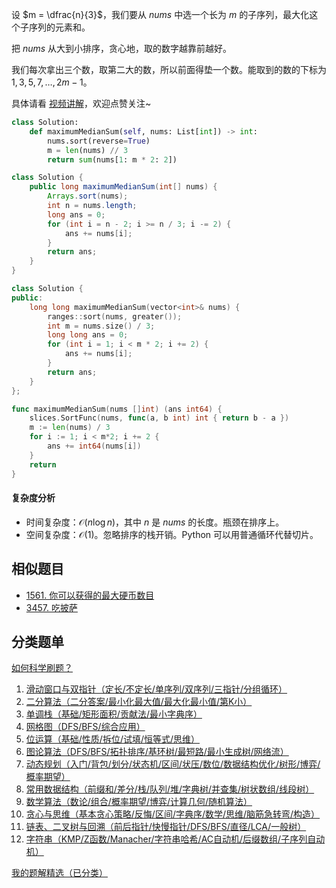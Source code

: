 设 $m = \dfrac{n}{3}$，我们要从 $\textit{nums}$ 中选一个长为 $m$ 的子序列，最大化这个子序列的元素和。

把 $\textit{nums}$ 从大到小排序，贪心地，取的数字越靠前越好。

我们每次拿出三个数，取第二大的数，所以前面得垫一个数。能取到的数的下标为 $1,3,5,7,\ldots,2m-1$。

具体请看 [视频讲解](https://www.bilibili.com/video/BV1pm8vzAEXx/?t=51m15s)，欢迎点赞关注~

```py [sol-Python3]
class Solution:
    def maximumMedianSum(self, nums: List[int]) -> int:
        nums.sort(reverse=True)
        m = len(nums) // 3
        return sum(nums[1: m * 2: 2])
```

```java [sol-Java]
class Solution {
    public long maximumMedianSum(int[] nums) {
        Arrays.sort(nums);
        int n = nums.length;
        long ans = 0;
        for (int i = n - 2; i >= n / 3; i -= 2) {
            ans += nums[i];
        }
        return ans;
    }
}
```

```cpp [sol-C++]
class Solution {
public:
    long long maximumMedianSum(vector<int>& nums) {
        ranges::sort(nums, greater());
        int m = nums.size() / 3;
        long long ans = 0;
        for (int i = 1; i < m * 2; i += 2) {
            ans += nums[i];
        }
        return ans;
    }
};
```

```go [sol-Go]
func maximumMedianSum(nums []int) (ans int64) {
	slices.SortFunc(nums, func(a, b int) int { return b - a })
	m := len(nums) / 3
	for i := 1; i < m*2; i += 2 {
		ans += int64(nums[i])
	}
	return
}
```

#### 复杂度分析

- 时间复杂度：$\mathcal{O}(n\log n)$，其中 $n$ 是 $\textit{nums}$ 的长度。瓶颈在排序上。
- 空间复杂度：$\mathcal{O}(1)$。忽略排序的栈开销。Python 可以用普通循环代替切片。

## 相似题目

- [1561. 你可以获得的最大硬币数目](https://leetcode.cn/problems/maximum-number-of-coins-you-can-get/)
- [3457. 吃披萨](https://leetcode.cn/problems/eat-pizzas/)

## 分类题单

[如何科学刷题？](https://leetcode.cn/circle/discuss/RvFUtj/)

1. [滑动窗口与双指针（定长/不定长/单序列/双序列/三指针/分组循环）](https://leetcode.cn/circle/discuss/0viNMK/)
2. [二分算法（二分答案/最小化最大值/最大化最小值/第K小）](https://leetcode.cn/circle/discuss/SqopEo/)
3. [单调栈（基础/矩形面积/贡献法/最小字典序）](https://leetcode.cn/circle/discuss/9oZFK9/)
4. [网格图（DFS/BFS/综合应用）](https://leetcode.cn/circle/discuss/YiXPXW/)
5. [位运算（基础/性质/拆位/试填/恒等式/思维）](https://leetcode.cn/circle/discuss/dHn9Vk/)
6. [图论算法（DFS/BFS/拓扑排序/基环树/最短路/最小生成树/网络流）](https://leetcode.cn/circle/discuss/01LUak/)
7. [动态规划（入门/背包/划分/状态机/区间/状压/数位/数据结构优化/树形/博弈/概率期望）](https://leetcode.cn/circle/discuss/tXLS3i/)
8. [常用数据结构（前缀和/差分/栈/队列/堆/字典树/并查集/树状数组/线段树）](https://leetcode.cn/circle/discuss/mOr1u6/)
9. [数学算法（数论/组合/概率期望/博弈/计算几何/随机算法）](https://leetcode.cn/circle/discuss/IYT3ss/)
10. [贪心与思维（基本贪心策略/反悔/区间/字典序/数学/思维/脑筋急转弯/构造）](https://leetcode.cn/circle/discuss/g6KTKL/)
11. [链表、二叉树与回溯（前后指针/快慢指针/DFS/BFS/直径/LCA/一般树）](https://leetcode.cn/circle/discuss/K0n2gO/)
12. [字符串（KMP/Z函数/Manacher/字符串哈希/AC自动机/后缀数组/子序列自动机）](https://leetcode.cn/circle/discuss/SJFwQI/)

[我的题解精选（已分类）](https://github.com/EndlessCheng/codeforces-go/blob/master/leetcode/SOLUTIONS.md)
